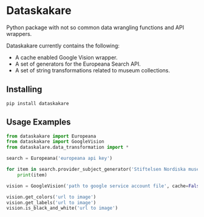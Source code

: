 # Dataskakare

Python package with not so common data wrangling functions and API wrappers.

Dataskakare currently contains the following:

 - A cache enabled Google Vision wrapper.
 - A set of generators for the Europeana Search API.
 - A set of string transformations related to museum collections.

## Installing

```
pip install dataskakare
```

## Usage Examples

```python
from dataskakare import Europeana
from dataskakare import GoogleVision
from dataskalare.data_transformation import *

search = Europeana('europeana api key')

for item in search.provider_subject_generator('Stiftelsen Nordiska museet', 'Dräkt : Byxor'):
    print(item)

vision = GoogleVision('path to google service account file', cache=False) # true by default

vision.get_colors('url to image')
vision.get_labels('url to image')
vision.is_black_and_white('url to image')
```
